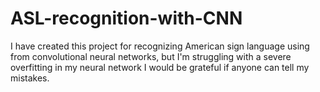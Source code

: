# ASL-recognition-with-CNN
I have created this project for recognizing American sign language using from convolutional neural networks, but I'm struggling with a severe overfitting in my neural network I would be grateful if anyone can tell my mistakes.
